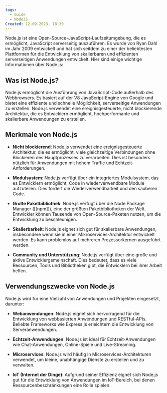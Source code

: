 ```yaml
---
tags:
  - Guide
  - NodeJS
Created: 12-09-2023, 18:30
---
```


Node.js ist eine Open-Source-JavaScript-Laufzeitumgebung, die es ermöglicht, JavaScript serverseitig auszuführen. Es wurde von Ryan Dahl im Jahr 2009 entwickelt und hat sich seitdem zu einer der beliebtesten Plattformen für die Entwicklung von skalierbaren und effizienten serverseitigen Anwendungen entwickelt. Hier sind einige wichtige Informationen über Node.js:

## Was ist Node.js?

Node.js ermöglicht die Ausführung von JavaScript-Code außerhalb des Webbrowsers. Es basiert auf der V8 JavaScript-Engine von Google und bietet eine effiziente und schnelle Möglichkeit, serverseitige Anwendungen zu erstellen. Node.js verwendet eine ereignisgesteuerte, nicht blockierende Architektur, die es Entwicklern ermöglicht, hochperformante und skalierbare Anwendungen zu erstellen.

## Merkmale von Node.js

- **Nicht blockierend**: Node.js verwendet eine ereignisgesteuerte Architektur, die es ermöglicht, viele gleichzeitige Verbindungen ohne Blockieren des Hauptprozesses zu verarbeiten. Dies ist besonders nützlich für Anwendungen mit hohem Traffic und Echtzeit-Anforderungen.

- **Modulsystem**: Node.js verfügt über ein integriertes Modulsystem, das es Entwicklern ermöglicht, Code in wiederverwendbare Module aufzuteilen. Dies fördert die Wiederverwendbarkeit und den sauberen Code.

- **Große Paketbibliothek**: Node.js verfügt über die Node Package Manager ([[npm]]), eine der größten Paketbibliotheken der Welt. Entwickler können Tausende von Open-Source-Paketen nutzen, um die Entwicklung zu beschleunigen.

- **Skalierbarkeit**: Node.js eignet sich gut für skalierbare Anwendungen, insbesondere wenn sie in einer Mikroservices-Architektur entwickelt werden. Es kann problemlos auf mehreren Prozessorkernen ausgeführt werden.

- **Community und Unterstützung**: Node.js verfügt über eine große und aktive Entwicklergemeinschaft. Dies bedeutet, dass es viele Ressourcen, Tools und Bibliotheken gibt, die Entwicklern bei ihrer Arbeit helfen.

## Verwendungszwecke von Node.js

Node.js wird für eine Vielzahl von Anwendungen und Projekten eingesetzt, darunter:

- **Webanwendungen**: Node.js eignet sich hervorragend für die Entwicklung von webbasierten Anwendungen und RESTful-APIs. Beliebte Frameworks wie Express.js erleichtern die Entwicklung von Serveranwendungen.

- **Echtzeit-Anwendungen**: Node.js ist ideal für Echtzeit-Anwendungen wie Chat-Anwendungen, Online-Spiele und Live-Streaming.

- **Microservices**: Node.js wird häufig in Microservices-Architekturen verwendet, um kleine, unabhängige Dienste zu erstellen und zu verwalten.

- **IoT (Internet der Dinge)**: Aufgrund seiner Effizienz eignet sich Node.js gut für die Entwicklung von Anwendungen im IoT-Bereich, bei denen Ressourcenbeschränkungen eine Rolle spielen.

